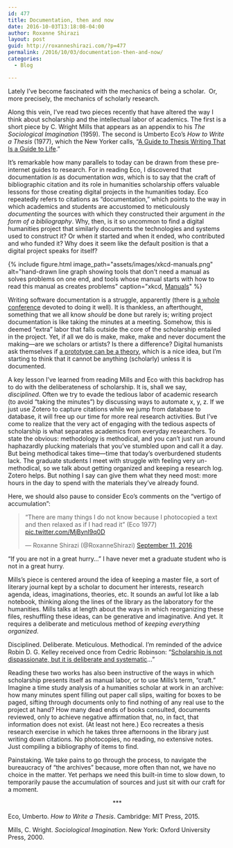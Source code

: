 ```yaml
---
id: 477
title: Documentation, then and now
date: 2016-10-03T13:18:08-04:00
author: Roxanne Shirazi
layout: post
guid: http://roxanneshirazi.com/?p=477
permalink: /2016/10/03/documentation-then-and-now/
categories:
  - Blog

---
```

Lately I’ve become fascinated with the mechanics of being a scholar.  Or, more precisely, the mechanics of scholarly research.

Along this vein, I’ve read two pieces recently that have altered the way I think about scholarship and the intellectual labor of academics. The first is a short piece by C. Wright Mills that appears as an appendix to his _The_ _Sociological Imagination_ (1959). The second is Umberto Eco’s _How to Write a Thesis_ (1977), which the New Yorker calls, “[A Guide to Thesis Writing That Is a Guide to Life](https://www.newyorker.com/books/page-turner/a-guide-to-thesis-writing-that-is-a-guide-to-life).”

It&#8217;s remarkable how many parallels to today can be drawn from these pre-internet guides to research. For in reading Eco, I discovered that documentation _is_ as documentation _was_, which is to say that the craft of bibliographic citation and its role in humanities scholarship offers valuable lessons for those creating digital projects in the humanities today. Eco repeatedly refers to citations as &#8220;documentation,&#8221; which points to the way in which academics and students are accustomed to meticulously _documenting_ the sources with which they constructed their argument _in the form of a bibliography_. Why, then, is it so uncommon to find a digital humanities project that similarly documents the technologies and systems used to construct it? Or when it started and when it ended, who contributed and who funded it? Why does it seem like the default position is that a digital project speaks for itself?

{% include figure.html image_path="assets/images/xkcd-manuals.png" alt="hand-drawn line graph showing tools that don't need a manual as solves problems on one end, and tools whose manual starts with how to read this manual as creates problems" caption="xkcd, [Manuals](https://xkcd.com/1343/)" %}

Writing software documentation is a struggle, apparently (there is [a whole conference](https://www.writethedocs.org/) devoted to doing it well). It is thankless, an afterthought, something that we all know _should_ be done but rarely is; writing project documentation is like taking the minutes at a meeting. Somehow, this is deemed &#8220;extra&#8221; labor that falls outside the core of the scholarship entailed in the project. Yet, if all we do is make, make, make and never document the making—are we scholars or artists? Is there a difference? Digital humanists ask themselves if [a prototype can be a theory](https://doi.org/10.1093/llc/fqq021), which is a nice idea, but I&#8217;m starting to think that it cannot be anything (scholarly) unless it is documented.

A key lesson I’ve learned from reading Mills and Eco with this backdrop has to do with the deliberateness of scholarship. It is, shall we say, _disciplined_. Often we try to evade the tedious labor of academic research (to avoid &#8220;taking the minutes&#8221;) by discussing ways to automate x, y, z. If we just use Zotero to capture citations while we jump from database to database, it will free up our time for more real research activities. But I&#8217;ve come to realize that the very act of engaging with the tedious aspects of scholarship is what separates academics from everyday researchers. To state the obvious: methodology is methodical, and you can&#8217;t just run around haphazardly plucking materials that you&#8217;ve stumbled upon and call it a day. But being methodical takes time—time that today&#8217;s overburdened students lack. The graduate students I meet with struggle with feeling very *un*-methodical, so we talk about getting organized and keeping a research log. Zotero helps. But nothing I say can give them what they need most: more hours in the day to spend with the materials they&#8217;ve already found.

Here, we should also pause to consider Eco’s comments on the &#8220;vertigo of accumulation&#8221;:

<blockquote class="twitter-tweet" data-width="550" data-dnt="true">
  <p lang="en" dir="ltr">
    “There are many things I do not know because I photocopied a text and then relaxed as if I had read it” (Eco 1977) <a href="https://t.co/MjBynI9q0D">pic.twitter.com/MjBynI9q0D</a>
  </p>
  
  <p>
    &mdash; Roxanne Shirazi (@RoxanneShirazi) <a href="https://twitter.com/RoxanneShirazi/status/774787036066742272?ref_src=twsrc%5Etfw">September 11, 2016</a>
  </p>
</blockquote>



&#8220;If you are not in a great hurry&#8230;&#8221; I have never met a graduate student who is not in a great hurry.

Mills’s piece is centered around the idea of keeping a master file, a sort of literary journal kept by a scholar to document her interests, research agenda, ideas, imaginations, theories, etc. It sounds an awful lot like a lab notebook, thinking along the lines of the library as the laboratory for the humanities. Mills talks at length about the ways in which reorganizing these files, reshuffling these ideas, can be generative and imaginative. And yet. It requires a deliberate and meticulous method of _keeping everything organized_.

Disciplined. Deliberate. Meticulous. Methodical. I&#8217;m reminded of the advice Robin D. G. Kelley received once from Cedric Robinson: &#8220;[Scholarship is not dispassionate, but it is deliberate and systematic](https://www.aaihs.org/scholarship-is-not-dispassionate-but-it-is-deliberate-and-systematic-robin-d-g-kelley-reflects-on-cedric-robinson/)&#8230;&#8221;

Reading these two works has also been instructive of the ways in which scholarship presents itself as manual labor, or to use Mills&#8217;s term, &#8220;craft.&#8221; Imagine a time study analysis of a humanities scholar at work in an archive: how many minutes spent filling out paper call slips, waiting for boxes to be paged, sifting through documents only to find nothing of any real use to the project at hand? How many dead ends of books consulted, documents reviewed, only to achieve negative affirmation that, no, in fact, that information does not exist. (At least not here.) Eco recreates a thesis research exercise in which he takes three afternoons in the library just writing down citations. No photocopies, no reading, no extensive notes. Just compiling a bibliography of items to find.

Painstaking. We take pains to go through the process, to navigate the bureaucracy of &#8220;the archives&#8221; because, more often than not, we have no choice in the matter. Yet perhaps we need this built-in time to slow down, to temporarily pause the accumulation of sources and just sit with our craft for a moment.

<p style="text-align: center;">
  ***
</p>

Eco, Umberto. _How to Write a Thesis_. Cambridge: MIT Press, 2015.

Mills, C. Wright. _Sociological Imagination_. New York: Oxford University Press, 2000.

&nbsp;